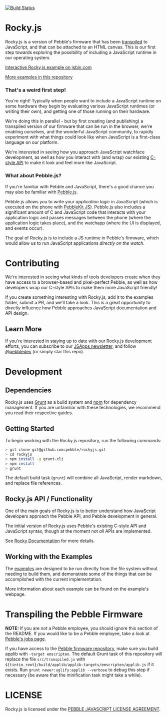 [![Build Status](https://travis-ci.org/pebble/rockyjs.svg?branch=master)](https://travis-ci.org/pebble/rockyjs)

# Rocky.js

Rocky.js is a version of Pebble's firmware that has been [transpiled](https://en.wikipedia.org/wiki/Source-to-source_compiler) to JavaScript, and that can be attached to an HTML canvas. This is our first step towards exploring the possibility of including a JavaScript runtime in our operating system.

<a class="jsbin-embed" href="///jsbin.com/lojagu/embed?js,output&height=300px">Interactive Rocky.js example on jsbin.com</a>
<script src="https://static.jsbin.com/js/embed.min.js?3.35.9"></script>

[More examples in this repository](examples/)

### That's a weird first step!

You're right! Typically when people want to include a JavaScript runtime on some hardware they begin by evaluating various JavaScript runtimes (or writing their own), and getting one of those running on their hardware.

We're doing this in parallel - but by first creating (and publishing) a transpiled version of our firmware that can be run in the browser, we're enabling ourselves, and the wonderful JavaScript community, to rapidly experiment with what things could look like when JavaScript is a first-class language on our platform.

We're interested in seeing how you approach JavaScript watchface development, as well as how you interact with (and wrap) our existing [C-style API](http://developer.pebble.com/docs/c/) to make it look and feel more like JavaScript.

### What about Pebble.js?

If you're familiar with Pebble and JavaScript, there's a good chance you may also be familiar with [Pebble.js](https://developer.pebble.com/docs/pebblejs/).

Pebble.js allows you to write your *application logic* in JavaScript (which is executed on the phone with [PebbleKit JS](https://developer.pebble.com/docs/js/)). Pebble.js also includes a significant amount of C and JavaScript code that interacts with your application logic and passes messages between the phone (where the application logic takes place), and the watchapp (where the UI is displayed, and events occur).

The goal of Rocky.js is to include a JS runtime in Pebble's firmware, which would allow us to run JavaScript applications *directly on the watch*.

# Contributing

We're interested in seeing what kinds of tools developers create when they have access to a browser-based and pixel-perfect Pebble, as well as how developers wrap our C-style APIs to make them more JavaScript friendly!

If you create something interesting with Rocky.js, add it to the examples folder, submit a PR, and we'll take a look. This is a great opportunity to *directly* influence how Pebble approaches JavaScript documentation and API design.

## Learn More

If you're interested in staying up to date with our Rocky.js development efforts, you can subscribe to our [JSApps newsletter](http://pbl.io/jsapps), and follow [@pebbledev](https://twitter.com/pebbledev) (or simply star this repo).

# Development

## Dependencies

Rocky.js uses [Grunt](http://gruntjs.com) as a build system and [npm](https://www.npmjs.com) for dependency management. If you are unfamiliar with these technologies, we recommend you read their respective guides.

## Getting Started 

To begin working with the Rocky.js repository, run the following commands:

```bash
> git clone git@github.com:pebble/rockyjs.git
> cd rockyjs
> npm install -g grunt-cli
> npm install
> grunt
```

The default build task (`grunt`) will combine all JavaScript, render markdown, and replace file references. 

## Rocky.js API / Functionality

One of the main goals of Rocky.js is to better understand how JavaScript developers approach the Pebble API, and Pebble development in general. 

The initial version of Rocky.js uses Pebble's existing C-style API and JavaScript syntax, though at the moment not *all* APIs are implemented.

See [Rocky Documentation](docs/) for more details.

## Working with the Examples

The [examples](examples/) are designed to be run directly from the file system without needing to build them, and demonstrate some of the things that can be accomplished with the current implementation.

More information about each example can be found on the example's webpage.

# Transpiling the Pebble Firmware

**NOTE:** If you are *not* a Pebble employee, you should ignore this section of the README. If you would like to be a Pebble employee, take a look at [Pebble's jobs page](https://pebble.com/jobs).

If you have access to the [Pebble firmware repository](https://github.com/pebble/tintin), 
make sure you build applib with `-target emscripten`.
The default Grunt task of this repository will replace the file `src/transpiled.js` with 
`${tintin_root}/build/applib/applib-targets/emscripten/applib.js` if it exists. 
Run `grunt newer:uglify:applib --verbose` to debug this step if necessary (be aware that the minification task might take a while).

# LICENSE

Rocky.js is licensed under the [PEBBLE JAVASCRIPT LICENSE AGREEMENT](https://github.com/pebble/rockyjs/blob/master/LICENSE).
